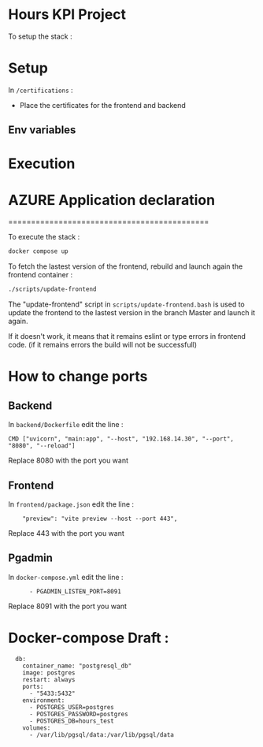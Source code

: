 
Hours KPI Project
============================================

To setup the stack :

# Setup

In ```/certifications``` : 
- Place the certificates for the frontend and backend

## Env variables


# Execution

# AZURE Application declaration

============================================

To execute the stack :

```bash
docker compose up
```

To fetch the lastest version of the frontend, rebuild and launch again the frontend container :

```bash
./scripts/update-frontend
```

The "update-frontend" script in ```scripts/update-frontend.bash``` is used to update the frontend to the lastest version in the branch Master and launch it again.

If it doesn't work, it means that it remains eslint or type errors in frontend code. (if it remains errors the build will not be successfull)

# How to change ports

## Backend

In ```backend/Dockerfile``` edit the line : 
```
CMD ["uvicorn", "main:app", "--host", "192.168.14.30", "--port", "8080", "--reload"]
```
Replace 8080 with the port you want

## Frontend

In ```frontend/package.json``` edit the line : 
```
    "preview": "vite preview --host --port 443",
```
Replace 443 with the port you want

## Pgadmin

In ```docker-compose.yml``` edit the line : 
```
      - PGADMIN_LISTEN_PORT=8091
```
Replace 8091 with the port you want

# Docker-compose Draft :
```
  db:
    container_name: "postgresql_db"
    image: postgres
    restart: always
    ports:
      - "5433:5432"
    environment:
      - POSTGRES_USER=postgres
      - POSTGRES_PASSWORD=postgres
      - POSTGRES_DB=hours_test
    volumes:
      - /var/lib/pgsql/data:/var/lib/pgsql/data
```